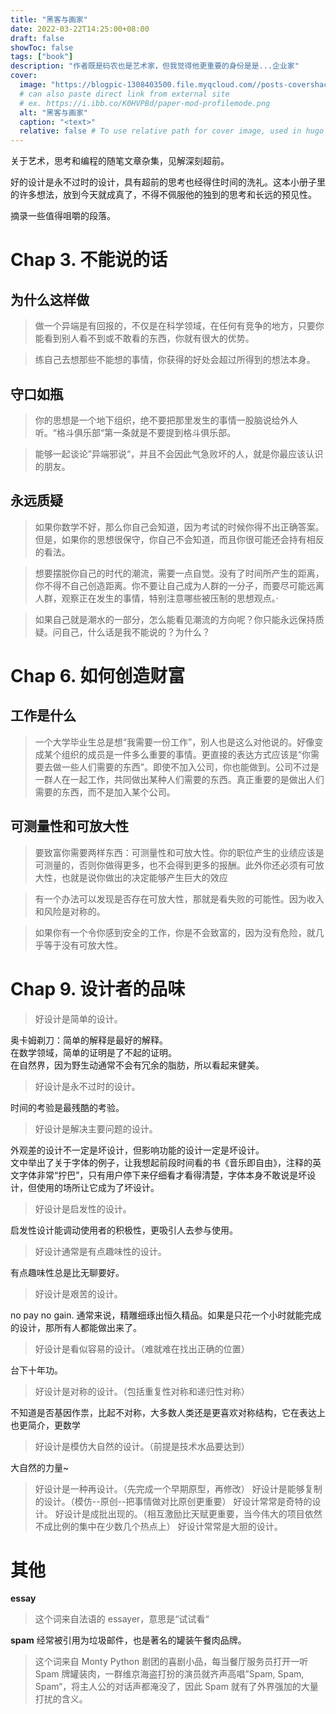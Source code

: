 ```yaml
---
title: "黑客与画家"
date: 2022-03-22T14:25:00+08:00
draft: false
showToc: false
tags: ["book"]
description: "作者既是码农也是艺术家，但我觉得他更重要的身份是是...企业家"
cover:
  image: "https://blogpic-1308403500.file.myqcloud.com//posts-covershacker-and-painters-2022-04-05-18-07-40.png"
  # can also paste direct link from external site
  # ex. https://i.ibb.co/K0HVPBd/paper-mod-profilemode.png
  alt: "黑客与画家"
  caption: "<text>"
  relative: false # To use relative path for cover image, used in hugo Page-bundles
---
```


关于艺术，思考和编程的随笔文章杂集，见解深刻超前。

好的设计是永不过时的设计，具有超前的思考也经得住时间的洗礼。这本小册子里的许多想法，放到今天就成真了，不得不佩服他的独到的思考和长远的预见性。

摘录一些值得咀嚼的段落。

# Chap 3. 不能说的话

## 为什么这样做

> 做一个异端是有回报的，不仅是在科学领域，在任何有竞争的地方，只要你能看到别人看不到或不敢看的东西，你就有很大的优势。

> 练自己去想那些不能想的事情，你获得的好处会超过所得到的想法本身。

## 守口如瓶

> 你的思想是一个地下组织，绝不要把那里发生的事情一股脑说给外人听。“格斗俱乐部“第一条就是不要提到格斗俱乐部。

> 能够一起谈论”异端邪说“，并且不会因此气急败坏的人，就是你最应该认识的朋友。

## 永远质疑

> 如果你数学不好，那么你自己会知道，因为考试的时候你得不出正确答案。但是，如果你的思想很保守，你自己不会知道，而且你很可能还会持有相反的看法。

> 想要摆脱你自己的时代的潮流，需要一点自觉。没有了时间所产生的距离，你不得不自己创造距离。你不要让自己成为人群的一分子，而要尽可能远离人群，观察正在发生的事情，特别注意哪些被压制的思想观点。·

> 如果自己就是潮水的一部分，怎么能看见潮流的方向呢？你只能永远保持质疑。问自己，什么话是我不能说的？为什么？

# Chap 6. 如何创造财富

## 工作是什么

> 一个大学毕业生总是想“我需要一份工作”，别人也是这么对他说的。好像变成某个组织的成员是一件多么重要的事情。更直接的表达方式应该是“你需要去做一些人们需要的东西”。即使不加入公司，你也能做到。公司不过是一群人在一起工作，共同做出某种人们需要的东西。真正重要的是做出人们需要的东西，而不是加入某个公司。

## 可测量性和可放大性

> 要致富你需要两样东西：可测量性和可放大性。你的职位产生的业绩应该是可测量的，否则你做得更多，也不会得到更多的报酬。此外你还必须有可放大性，也就是说你做出的决定能够产生巨大的效应

> 有一个办法可以发现是否存在可放大性，那就是看失败的可能性。因为收入和风险是对称的。

> 如果你有一个令你感到安全的工作，你是不会致富的，因为没有危险，就几乎等于没有可放大性。

# Chap 9. 设计者的品味

> 好设计是简单的设计。

奥卡姆剃刀：简单的解释是最好的解释。  
在数学领域，简单的证明是了不起的证明。  
在自然界，因为野生动通常不会有冗余的脂肪，所以看起来健美。

> 好设计是永不过时的设计。

时间的考验是最残酷的考验。

> 好设计是解决主要问题的设计。

外观差的设计不一定是坏设计，但影响功能的设计一定是坏设计。  
文中举出了关于字体的例子，让我想起前段时间看的书《音乐即自由》，注释的英文字体非常“拧巴”，只有用户停下来仔细看才看得清楚，字体本身不敢说是坏设计，但使用的场所让它成为了坏设计。

> 好设计是启发性的设计。

启发性设计能调动使用者的积极性，更吸引人去参与使用。

> 好设计通常是有点趣味性的设计。

有点趣味性总是比无聊要好。

> 好设计是艰苦的设计。

no pay no gain. 通常来说，精雕细琢出恒久精品。如果是只花一个小时就能完成的设计，那所有人都能做出来了。

> 好设计是看似容易的设计。（难就难在找出正确的位置）

台下十年功。

> 好设计是对称的设计。（包括重复性对称和递归性对称）

不知道是否基因作祟，比起不对称，大多数人类还是更喜欢对称结构，它在表达上也更简介，更数学

> 好设计是模仿大自然的设计。（前提是技术水品要达到）

大自然的力量~

> 好设计是一种再设计。（先完成一个早期原型，再修改）
> 好设计是能够复制的设计。（模仿--原创--把事情做对比原创更重要）
> 好设计常常是奇特的设计。
> 好设计是成批出现的。（相互激励比天赋更重要，当今伟大的项目依然不成比例的集中在少数几个热点上）
> 好设计常常是大胆的设计。

# 其他

**essay**

> 这个词来自法语的 essayer，意思是“试试看“

**spam** 经常被引用为垃圾邮件，也是著名的罐装午餐肉品牌。

> 这个词来自 Monty Python 剧团的喜剧小品，每当餐厅服务员打开一听 Spam 牌罐装肉，一群维京海盗打扮的演员就齐声高唱”Spam, Spam, Spam“，将主人公的对话声都淹没了，因此 Spam 就有了外界强加的大量打扰的含义。
